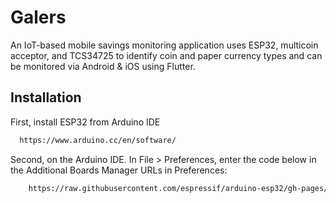 # Galers

An IoT-based mobile savings monitoring application uses ESP32, multicoin acceptor, and TCS34725 to identify coin and paper currency types and can be monitored via Android & iOS using Flutter.


## Installation

First, install ESP32 from Arduino IDE

```bash
  https://www.arduino.cc/en/software/
```

Second, on the Arduino IDE. In File > Preferences, enter the code below in the Additional Boards Manager URLs in Preferences:

```bash
    https://raw.githubusercontent.com/espressif/arduino-esp32/gh-pages/package_esp32_index.json
```
    
